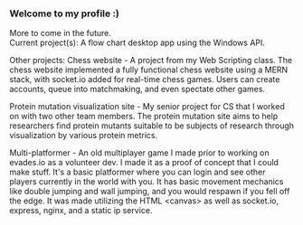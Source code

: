 ### Welcome to my profile :)
More to come in the future.  
Current project(s): A flow chart desktop app using the Windows API.

Other projects:
Chess website - A project from my Web Scripting class. The chess website implemented a fully functional chess website using a MERN stack, with socket.io added for real-time chess games. Users can create accounts, queue into matchmaking, and even spectate other games. 

Protein mutation visualization site - My senior project for CS that I worked on with two other team members. The protein mutation site aims to help researchers find protein mutants suitable to be subjects of research through visualization by various protein metrics.

Multi-platformer - An old multiplayer game I made prior to working on evades.io as a volunteer dev. I made it as a proof of concept that I could make stuff. It's a basic platformer where you can login and see other players currently in the world with you. It has basic movement mechanics like double jumping and wall jumping, and you would respawn if you fell off the edge. It was made utilizing the HTML \<canvas\> as well as socket.io, express, nginx, and a static ip service.
